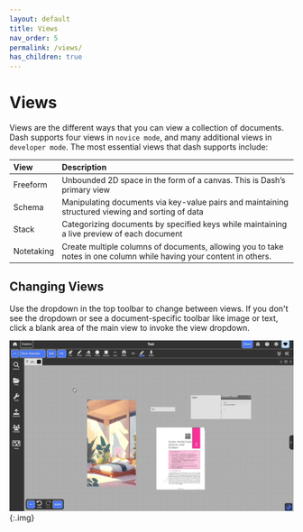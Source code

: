 ```yaml
---
layout: default
title: Views
nav_order: 5
permalink: /views/
has_children: true
---
```


# Views

Views are the different ways that you can view a collection of documents. Dash supports four views in `novice mode`, and many additional views in `developer mode`. The most essential views that dash supports include:

| View       | Description                                                                                                         |
| :--------- | :------------------------------------------------------------------------------------------------------------------ |
| Freeform   | Unbounded 2D space in the form of a canvas. This is Dash’s primary view                                             |
| Schema     | Manipulating documents via key-value pairs and maintaining structured viewing and sorting of data                   |
| Stack      | Categorizing documents by specified keys while maintaining a live preview of each document                          |
| Notetaking | Create multiple columns of documents, allowing you to take notes in one column while having your content in others. |

## Changing Views

Use the dropdown in the top toolbar to change between views. If you don't see the dropdown or see a document-specific toolbar like image or text, click a blank area of the main view to invoke the view dropdown.

![](../../assets/gifs/views/dash-change-view.gif){:.img}

<!--
Dash is a hypermedia system that supports the following documents in the [latest verison of Dash](https://browndash.com/login).

<div class="video">
    <iframe src="https://drive.google.com/file/d/1aepMLRz9_oGsYTG1ZY8n1uJDqL8bX3IX/preview" width="640" height="400" allow="autoplay" allowfullscreen="allowfullscreen"></iframe>
</div> -->
